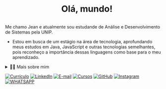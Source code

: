 <div id="user-content-toc">
  <ul align="center">
    <summary><h1 style="display: inline-block">Olá, mundo!</h1></summary>
</div> 

<!-- Presentation -->
<p>
  Me chamo Jean e atualmente sou estudande de Análise e Desenvolvimento de Sistemas pela UNIP.

  - Estou em busca de um estágio na área de tecnologia, aprofundando meus
estudos em Java, JavaScript e outras tecnologias semelhantes, pois reconheço a importância dessas
linguagens como base para o meu aprendizado.

</p>

<!-- Dropdown -->
<details>
  <summary>👨‍💻 Mais sobre mim</summary>

  - Tenho 21 anos e atualmente moro em carapicuíba. Trabalhei por 3 anos como assistente administrativo na SIS Innov e Tech em barueri-SP.
  - Estou me graduando em Análise e Desenvolvimento de Sistemas pela Universidade Paulista (UNIP) com bolsa conquistada utilizando o enem.

  - Gosto de assistir futebol, conhecer novos lugares, novas pessoas e principalmente viajar.
</details>

<!-- Links -->

[![Currículo](https://img.shields.io/badge/website-000000?style=for-the-badge&logo=About.me&logoColor=white)](https://curriculojeanconfertino.netlify.app/)
[![LinkedIn](https://img.shields.io/badge/LinkedIn-0077B5?style=for-the-badge&logo=linkedin&logoColor=white)](https://www.linkedin.com/in/jean-confertino-004958217/)
[![E-mail](https://img.shields.io/badge/Gmail-D14836?style=for-the-badge&logo=gmail&logoColor=white)](https://malito:jeanconfertino2016@gmail.com/)
[![Cursos](https://img.shields.io/badge/Cursos-0078D4?style=for-the-badge&logo=Alura&logoColor=white)](https://cursos.alura.com.br/user/jeanconfertino/fullCertificate/2793897ace0eab7b3de4aea7212526c6)
[![GitHub](https://img.shields.io/badge/GitHub-100000?style=for-the-badge&logo=github&logoColor=white)](https://github.com/JeanConfertino)
[![Instagram](https://img.shields.io/badge/Instagram-E4405F?style=for-the-badge&logo=instagram&logoColor=white)](https://www.instagram.com/jeanconfertino/)
[![WHATSAPP](https://img.shields.io/badge/WhatsApp-25D366?style=for-the-badge&logo=whatsapp&logoColor=white)]([https://web.whatsapp.com/+5511948304024](https://wa.me/11948304024?text=Ol%C3%A1,%20Jean!%20Vi%20seu%20curr%C3%ADculo.%20))
